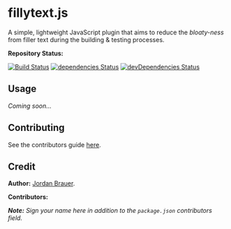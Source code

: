 # fillytext.js

A simple, lightweight JavaScript plugin that aims to reduce the _bloaty-ness_ from filler text during the building &amp; testing processes.

__Repository Status:__

[![Build Status](https://travis-ci.org/jordanbrauer/filly-text.svg?branch=master)](https://travis-ci.org/jordanbrauer/filly-text) [![dependencies Status](https://david-dm.org/jordanbrauer/filly-text/status.svg)](https://david-dm.org/jordanbrauer/filly-text) [![devDependencies Status](https://david-dm.org/jordanbrauer/filly-text/dev-status.svg)](https://david-dm.org/jordanbrauer/filly-text?type=dev)

## Usage

_Coming soon..._

## Contributing

See the contributors guide [here](https://github.com/jordanbrauer/filly-text/blob/master/CONTRIBUTING.md).

## Credit

__Author:__ [Jordan Brauer](https://twitter.com/jordbrauer).

__Contributors:__

_**Note:** Sign your name here in addition to the `package.json` contributors field._
